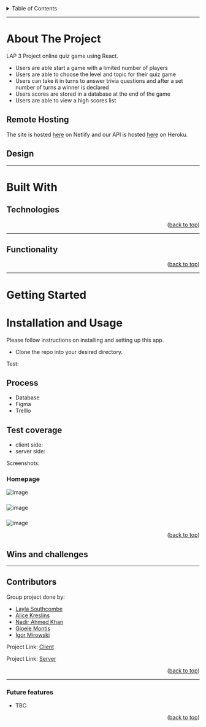 <div id="top"></div>
<!-- TABLE OF CONTENTS -->
<details>
  <summary>Table of Contents</summary>
  <ol>
    <li>
      <a href="#about-the-project">About The Project</a>
      <ul>
        <li><a href="#process">Process</a></li>
      </ul>
    </li>
    <li>
       <a href="#built-with">Build With</a>
       </li>
    <li>
       <a href="#functionality">Functionality</a>
       </li>
    <li>
      <a href="#getting-started">Getting Started</a>
      <ul>
        <li><a href="#installation-and-usage">Installation and Usage</a></li>
      </ul>
    </li>
    <li><a href="#contributors">Contributors</a></li>
  </ol>
</details>


---
<!-- ABOUT THE PROJECT -->
# About The Project

LAP 3 Project online quiz game using React.

- Users are able start a game with a limited number of players
- Users are able to choose the level and topic for their quiz game
- Users can take it in turns to answer trivia questions and after a set number of turns a winner is declared
- Users scores are stored in a database at the end of the game
- Users are able to view a high scores list

## Remote Hosting
The site is hosted [here](https://red-devil-quiz.netlify.app) on Netlify
and our API is hosted [here](https://red-devils-quiz.herokuapp.com/) on Heroku.

## Design


---

<!-- BUILT WITH -->
# Built With

## Technologies




<p align="right">(<a href="#top">back to top</a>)</p>

<!-- FUCNTIONALITY -->
---
## Functionality



<p align="right">(<a href="#top">back to top</a>)</p>

---
<!-- GETTING STARTED -->
# Getting Started

<!-- INSTALLATION/USAGE EXAMPLES/TESTING -->
# Installation and Usage
Please follow instructions on installing and setting up this app. 


- Clone the repo into your desired directory. 
 
Test:


## Process
- Database 
- Figma
- Trelllo

## Test coverage 

- client side: 
- server side:

Screenshots:


### Homepage
![image](xxx.png)

### 
![image](xxx.png)

### 
![image](xx.png)


<p align="right">(<a href="#top">back to top</a>)</p>

## Wins and challenges

---
<!-- CONTACT/CONTRIBUTORS -->
## Contributors

Group project done by: 

- <a href="https://github.com/LaylaSouthcombe">Layla Southcombe</a>
- <a href="https://github.com/alicekres">Alice Kreslins</a>
- <a href="https://github.com/Nadirkhan98">Nadir Ahmed Khan</a>
- <a href="https://github.com/Gioele-M">Gioele Montis</a>
- <a href="https://github.com/Igormirowski">Igor Mirowski</a>


Project Link: [Client](https://github.com/Gioele-M/lap3_quiz_project_client)

Project Link: [Server](https://github.com/Gioele-M/lap3_quiz_project_server)

<p align="right">(<a href="#top">back to top</a>)</p>


---

### Future features

- TBC



<p align="right">(<a href="#top">back to top</a>)</p>

